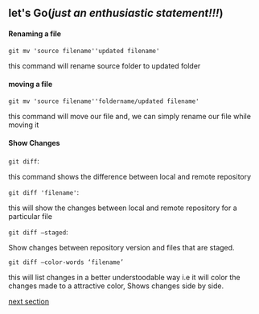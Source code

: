 ## let's Go(_just an enthusiastic statement!!!_)

#### Renaming a file
`git mv 'source filename''updated filename'`

this command will rename source folder to updated folder

#### moving a file
`git mv 'source filename''foldername/updated filename'`

this command will move our file and, we can simply rename 
our file while moving it 

#### Show Changes

`git diff`: 

this command shows the difference between local
and remote repository

`git diff 'filename'`: 

this will show the changes between local
and remote repository for a particular file

`git diff –staged`:

Show changes between repository version and files that are staged.

`git diff –color-words ‘filename’`

this will list changes in a better understoodable way i.e
it will color the changes made to a attractive color,
Shows changes side by side.

[next section](https://github.com/taran9873/GitTutorials/blob/master/res/Retrieving%20Sand%20Reverting.md)
